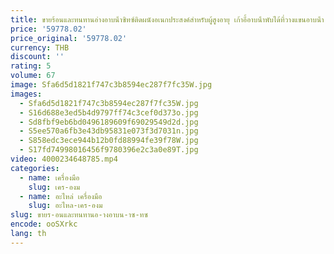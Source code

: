 ```yaml
---
title: ขายร้อนและทนทานอ่างอาบน้ําซิทซ์ติดผนังอเนกประสงค์สําหรับผู้สูงอายุ เก้าอี้อาบน้ําพับได้ที่วางแขนอาบน้ํา
price: '59778.02'
price_original: '59778.02'
currency: THB
discount: ''
rating: 5
volume: 67
image: Sfa6d5d1821f747c3b8594ec287f7fc35W.jpg
images:
  - Sfa6d5d1821f747c3b8594ec287f7fc35W.jpg
  - S16d688e3ed5b4d9797ff74c3cef0d373o.jpg
  - Sd8fbf9eb6bd0496189609f69029549d2d.jpg
  - S5ee570a6fb3e43db95831e073f3d7031n.jpg
  - S858edc3ece944b12b0fd88994fe39f78W.jpg
  - S17fd74998016456f9780396e2c3a0e89T.jpg
video: 4000234648785.mp4
categories:
  - name: เครื่องมือ
    slug: เคร-องม
  - name: อะไหล่ เครื่องมือ
    slug: อะไหล-เคร-องม
slug: ขายร-อนและทนทานอ-างอาบน-าซ-ทซ
encode: ooSXrkc
lang: th
---
```

  